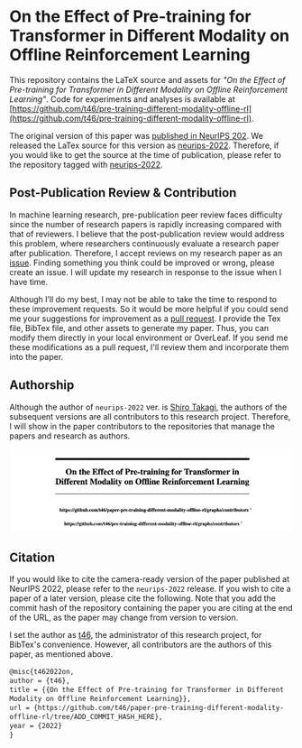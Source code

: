 # On the Effect of Pre-training for Transformer in Different Modality on Offline Reinforcement Learning
This repository contains the LaTeX source and assets for *"On the Effect of Pre-training for Transformer in Different Modality on Offline Reinforcement Learning"*. Code for experiments and analyses is available at [https://github.com/t46/pre-training-different-modality-offline-rl](https://github.com/t46/pre-training-different-modality-offline-rl).

The original version of this paper was [published in NeurIPS 202]((https://openreview.net/pdf?id=9GXoMs__ckJ)). We released the LaTex source for this version as [neurips-2022](https://github.com/t46/paper-pre-training-different-modality-offline-rl/releases/tag/neurips-2022). Therefore, if you would like to get the source at the time of publication, please refer to the repository tagged with [neurips-2022](https://github.com/t46/paper-pre-training-different-modality-offline-rl/tree/neurips-2022).

## Post-Publication Review & Contribution
In machine learning research, pre-publication peer review faces difficulty since the number of research papers is rapidly increasing compared with that of reviewers. I believe that the post-publication review would address this problem, where researchers continuously evaluate a research paper after publication. Therefore, I accept reviews on my research paper as an [issue](https://github.com/t46/paper-pre-training-different-modality-offline-rl/issues). Finding something you think could be improved or wrong, please create an issue. I will update my research in response to the issue when I have time.

Although I’ll do my best, I may not be able to take the time to respond to these improvement requests. So it would be more helpful if you could send me your suggestions for improvement as a [pull request](https://github.com/t46/paper-pre-training-different-modality-offline-rl/pulls). I provide the Tex file, BibTex file, and other assets to generate my paper. Thus, you can modify them directly in your local environment or OverLeaf. If you send me these modifications as a pull request, I'll review them and incorporate them into the paper.

## Authorship
Although the author of `neurips-2022` ver. is [Shiro Takagi](https://t46.github.io/), the authors of the subsequent versions are all contributors to this research project. Therefore, I will show in the paper contributors to the repositories that manage the papers and research as authors.

![image info](./assets_for_readme/author.png)

## Citation
If you would like to cite the camera-ready version of the paper published at NeurIPS 2022, please refer to the `neurips-2022` release. If you wish to cite a paper of a later version, please cite the following. Note that you add the commit hash of the repository containing the paper you are citing at the end of the URL, as the paper may change from version to version. 

I set the author as [t46](https://github.com/t46), the administrator of this research project, for BibTex's convenience. However, all contributors are the authors of this paper, as mentioned above.
```
@misc{t462022on,
author = {t46},
title = {{On the Effect of Pre-training for Transformer in Different Modality on Offline Reinforcement Learning}},
url = {https://github.com/t46/paper-pre-training-different-modality-offline-rl/tree/ADD_COMMIT_HASH_HERE},
year = {2022}
}
```